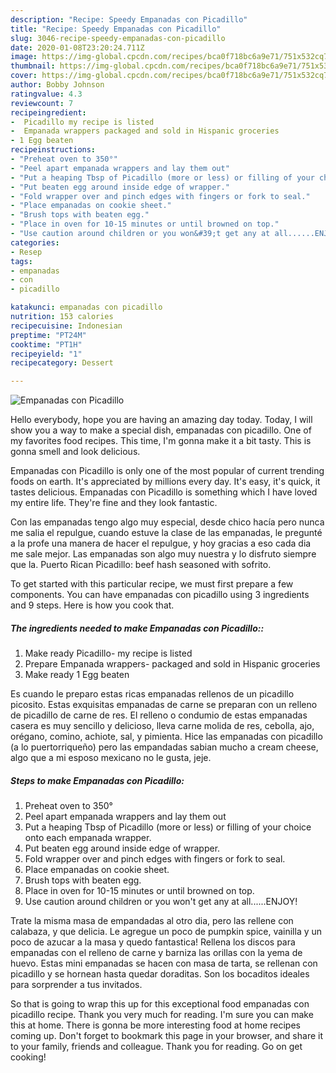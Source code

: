 ```yaml
---
description: "Recipe: Speedy Empanadas con Picadillo"
title: "Recipe: Speedy Empanadas con Picadillo"
slug: 3046-recipe-speedy-empanadas-con-picadillo
date: 2020-01-08T23:20:24.711Z
image: https://img-global.cpcdn.com/recipes/bca0f718bc6a9e71/751x532cq70/empanadas-con-picadillo-recipe-main-photo.jpg
thumbnail: https://img-global.cpcdn.com/recipes/bca0f718bc6a9e71/751x532cq70/empanadas-con-picadillo-recipe-main-photo.jpg
cover: https://img-global.cpcdn.com/recipes/bca0f718bc6a9e71/751x532cq70/empanadas-con-picadillo-recipe-main-photo.jpg
author: Bobby Johnson
ratingvalue: 4.3
reviewcount: 7
recipeingredient:
-  Picadillo my recipe is listed
-  Empanada wrappers packaged and sold in Hispanic groceries
- 1 Egg beaten
recipeinstructions:
- "Preheat oven to 350°"
- "Peel apart empanada wrappers and lay them out"
- "Put a heaping Tbsp of Picadillo (more or less) or filling of your choice onto each empanada wrapper."
- "Put beaten egg around inside edge of wrapper."
- "Fold wrapper over and pinch edges with fingers or fork to seal."
- "Place empanadas on cookie sheet."
- "Brush tops with beaten egg."
- "Place in oven for 10-15 minutes or until browned on top."
- "Use caution around children or you won&#39;t get any at all......ENJOY!"
categories:
- Resep
tags:
- empanadas
- con
- picadillo

katakunci: empanadas con picadillo
nutrition: 153 calories
recipecuisine: Indonesian
preptime: "PT24M"
cooktime: "PT1H"
recipeyield: "1"
recipecategory: Dessert

---
```



![Empanadas con Picadillo](https://img-global.cpcdn.com/recipes/bca0f718bc6a9e71/751x532cq70/empanadas-con-picadillo-recipe-main-photo.jpg)

Hello everybody, hope you are having an amazing day today. Today, I will show you a way to make a special dish, empanadas con picadillo. One of my favorites food recipes. This time, I'm gonna make it a bit tasty. This is gonna smell and look delicious.

Empanadas con Picadillo is only one of the most popular of current trending foods on earth. It's appreciated by millions every day. It's easy, it's quick, it tastes delicious. Empanadas con Picadillo is something which I have loved my entire life. They're fine and they look fantastic.

Con las empanadas tengo algo muy especial, desde chico hacía pero nunca me salia el repulgue, cuando estuve la clase de las empanadas, le pregunté a la profe una manera de hacer el repulgue, y hoy gracias a eso cada dia me sale mejor. Las empanadas son algo muy nuestra y lo disfruto siempre que la. Puerto Rican Picadillo: beef hash seasoned with sofrito.


To get started with this particular recipe, we must first prepare a few components. You can have empanadas con picadillo using 3 ingredients and 9 steps. Here is how you cook that.

##### The ingredients needed to make Empanadas con Picadillo::

1. Make ready  Picadillo- my recipe is listed
1. Prepare  Empanada wrappers- packaged and sold in Hispanic groceries
1. Make ready 1 Egg beaten


Es cuando le preparo estas ricas empanadas rellenos de un picadillo picosito. Estas exquisitas empanadas de carne se preparan con un relleno de picadillo de carne de res. El relleno o condumio de estas empanadas casera es muy sencillo y delicioso, lleva carne molida de res, cebolla, ajo, orégano, comino, achiote, sal, y pimienta. Hice las empanadas con picadillo (a lo puertorriqueño) pero las empandadas sabian mucho a cream cheese, algo que a mi esposo mexicano no le gusta, jeje. 

##### Steps to make Empanadas con Picadillo:

1. Preheat oven to 350°
1. Peel apart empanada wrappers and lay them out
1. Put a heaping Tbsp of Picadillo (more or less) or filling of your choice onto each empanada wrapper.
1. Put beaten egg around inside edge of wrapper.
1. Fold wrapper over and pinch edges with fingers or fork to seal.
1. Place empanadas on cookie sheet.
1. Brush tops with beaten egg.
1. Place in oven for 10-15 minutes or until browned on top.
1. Use caution around children or you won&#39;t get any at all......ENJOY!


Trate la misma masa de empandadas al otro dia, pero las rellene con calabaza, y que delicia. Le agregue un poco de pumpkin spice, vainilla y un poco de azucar a la masa y quedo fantastica! Rellena los discos para empanadas con el relleno de carne y barniza las orillas con la yema de huevo. Estas mini empanadas se hacen con masa de tarta, se rellenan con picadillo y se hornean hasta quedar doraditas. Son los bocaditos ideales para sorprender a tus invitados. 

So that is going to wrap this up for this exceptional food empanadas con picadillo recipe. Thank you very much for reading. I'm sure you can make this at home. There is gonna be more interesting food at home recipes coming up. Don't forget to bookmark this page in your browser, and share it to your family, friends and colleague. Thank you for reading. Go on get cooking!
